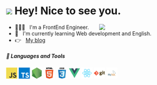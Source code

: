 <h1><img src="https://emojis.slackmojis.com/emojis/images/1531849430/4246/blob-sunglasses.gif?1531849430" width="30"/> Hey! Nice to see you.</h1>

<picture>
  <source media="(prefers-color-scheme: dark)" srcset="https://github-readme-stats-ouuan.vercel.app/api?username=LooseLi&show_icons=true&include_all_commits=true&theme=default&hide=contribs">
  <img align="right" width="50%" src="https://github-readme-stats-ouuan.vercel.app/api?username=LooseLi&show_icons=true&include_all_commits=true&hide=contribs&theme=default"">
</picture>

- 👨🏻‍💻 &nbsp; I'm a FrontEnd Engineer.
- 🌱 &nbsp; I'm currently learning Web development and English. 
- 👉 &nbsp; [My blog](https://www.looseli.top)

##### 🚀 Languages and Tools <br />
<code><img height="30" src="https://raw.githubusercontent.com/github/explore/80688e429a7d4ef2fca1e82350fe8e3517d3494d/topics/javascript/javascript.png"></code>
<code><img height="30" src="https://raw.githubusercontent.com/github/explore/80688e429a7d4ef2fca1e82350fe8e3517d3494d/topics/typescript/typescript.png"></code>
<code><img height="30" src="https://raw.githubusercontent.com/github/explore/80688e429a7d4ef2fca1e82350fe8e3517d3494d/topics/nodejs/nodejs.png"></code>
<code><img height="30" src="https://raw.githubusercontent.com/github/explore/80688e429a7d4ef2fca1e82350fe8e3517d3494d/topics/html/html.png"></code>
<code><img height="30" src="https://raw.githubusercontent.com/github/explore/80688e429a7d4ef2fca1e82350fe8e3517d3494d/topics/css/css.png"></code>
<code><img height="30" src="https://raw.githubusercontent.com/github/explore/80688e429a7d4ef2fca1e82350fe8e3517d3494d/topics/vue/vue.png"></code>
<code><img height="30" src="https://raw.githubusercontent.com/github/explore/80688e429a7d4ef2fca1e82350fe8e3517d3494d/topics/react/react.png"></code>
<code><img height="30" src="https://raw.githubusercontent.com/github/explore/80688e429a7d4ef2fca1e82350fe8e3517d3494d/topics/git/git.png"></code>
<code><img height="30" src="https://raw.githubusercontent.com/github/explore/80688e429a7d4ef2fca1e82350fe8e3517d3494d/topics/mysql/mysql.png"></code>

<!--
<a href="https://github.com/LooseLi/github-readme-stats"><img align="center" src="https://github-readme-stats.vercel.app/api?username=LooseLi&show_icons=true&include_all_commits=true&theme=default&count_private=true" alt="Leeson's github stats" /></a>
-->
